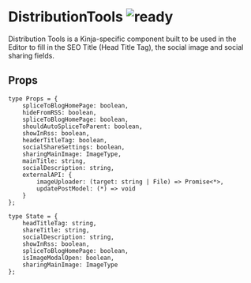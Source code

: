 # DistributionTools ![ready](status-images/ready.svg)

Distribution Tools is a Kinja-specific component built to be used in the Editor to fill in the SEO Title (Head Title Tag), the social image and social sharing fields.

<!-- STORY -->

## Props

```
type Props = {
	spliceToBlogHomePage: boolean,
	hideFromRSS: boolean,
	spliceToBlogHomePage: boolean,
	shouldAutoSpliceToParent: boolean,
	showInRss: boolean,
	headerTitleTag: boolean,
	socialShareSettings: boolean,
	sharingMainImage: ImageType,
	mainTitle: string,
	socialDescription: string,
	externalAPI: {
		imageUploader: (target: string | File) => Promise<*>,
		updatePostModel: (*) => void
	}
};

type State = {
	headTitleTag: string,
	shareTitle: string,
	socialDescription: string,
	showInRss: boolean,
	spliceToBlogHomePage: boolean,
	isImageModalOpen: boolean,
	sharingMainImage: ImageType
};
```
